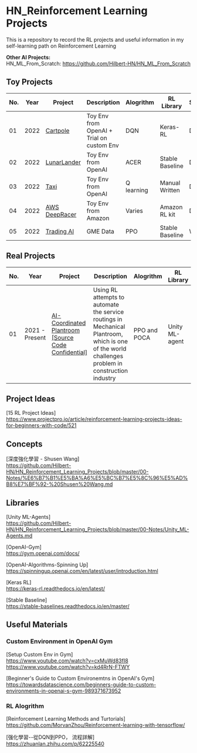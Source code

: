 # HN_Reinforcement Learning Projects
This is a repository to record the RL projects and useful information in my self-learning path on Reinforcement Learning
 
**Other AI Projects:** \
HN_ML_From_Scratch:  https://github.com/Hilbert-HN/HN_ML_From_Scratch

## Toy Projects
| No. | Year | Project | Description | Alogrithm | RL Library | Status | 
| --- | ---- | ------- | ----------- | --------- | ---------- | ------ |
| 01 | 2022 |[Cartpole](01-Toy_Projects/01-Cartpole)| Toy Env from OpenAI + Trial on custom Env| DQN | Keras-RL | Done |
| 02 | 2022 |[LunarLander](01-Toy_Projects/02-LunarLander)| Toy Env from OpenAI | ACER | Stable Baseline | Done |
| 03 | 2022 |[Taxi](01-Toy_Projects/03-Taxi)|Toy Env from OpenAI | Q learning | Manual Written | Done |
| 04 | 2022 |[AWS DeepRacer](01-Toy_Projects/04-AWS_DeepRacer)|Toy Env from Amazon | Varies | Amazon RL kit | Done |
| 05 | 2022 |[Trading AI](01-Toy_Projects/05-Trading_AI)| GME Data | PPO |Stable Baseline  | WIP |

## Real Projects
| No. | Year | Project | Description | Alogrithm | RL Library | Status | 
| --- | ---- | ------- | ----------- | --------- | ---------- | ------ |
| 01 | 2021 - Present |[AI-Coordinated Plantroom [Source Code Confidential]](02-Real_Projects/01-AI-Coordinated_Plantroom)| Using RL attempts to automate the service routings in Mechanical Plantroom, which is one of the world challenges problem in construction industry| PPO and POCA| Unity ML-agent | Concept Proof Succeed | 

## Project Ideas
  [15 RL Project Ideas]\
  https://www.projectpro.io/article/reinforcement-learning-projects-ideas-for-beginners-with-code/521 

## Concepts
  [深度強化學習 - Shusen Wang] \
  https://github.com/Hilbert-HN/HN_Reinforcement_Learning_Projects/blob/master/00-Notes/%E6%B7%B1%E5%BA%A6%E5%BC%B7%E5%8C%96%E5%AD%B8%E7%BF%92-%20Shusen%20Wang.md

## Libraries
  [Unity ML-Agents]\
  https://github.com/Hilbert-HN/HN_Reinforcement_Learning_Projects/blob/master/00-Notes/Unity_ML-Agents.md

  [OpenAI-Gym]\
  https://gym.openai.com/docs/ 

  [OpenAI-Algorithms-Spinning Up] \
  https://spinningup.openai.com/en/latest/user/introduction.html 

  [Keras RL]\
  https://keras-rl.readthedocs.io/en/latest/ 

  [Stable Baseline]\
  https://stable-baselines.readthedocs.io/en/master/ 

## Useful Materials
### Custom Environment in OpenAI Gym
  [Setup Custom Env in Gym]\
  https://www.youtube.com/watch?v=cxMuWd83fI8 \
  https://www.youtube.com/watch?v=kd4RrN-FTWY

  [Beginner's Guide to Custom Environemtns in OpenAI's Gym]\
  https://towardsdatascience.com/beginners-guide-to-custom-environments-in-openai-s-gym-989371673952

### RL Alogrithm 
  [Reinforcement Learning Methods and Turtorials]\
  https://github.com/MorvanZhou/Reinforcement-learning-with-tensorflow/
 
  [强化學習--從DQN到PPO， 流程詳解]\
  https://zhuanlan.zhihu.com/p/62225540

